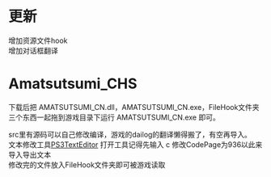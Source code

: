 # 更新
增加资源文件hook  
增加对话框翻译  
# Amatsutsumi_CHS
下载后把 AMATSUTSUMI_CN.dll，AMATSUTSUMI_CN.exe，FileHook文件夹  
三个东西一起拖到游戏目录下运行 AMATSUTSUMI_CN.exe 即可。

src里有源码可以自己修改编译，游戏的dailog的翻译懒得搬了，有空再导入。  
文本修改工具[PS3TextEditor](https://github.com/Dir-A/PS3TextEditor) 打开工具记得先输入 c 修改CodePage为936以此来导入导出文本  
修改完的文件放入FileHook文件夹即可被游戏读取  

